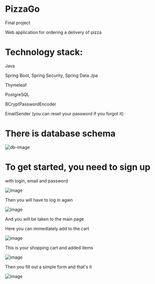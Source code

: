 # PizzaGo

Final project

Web application for ordering a delivery of pizza

# Technology stack:

Java

Spring Boot, Spring Security, Spring Data Jpa

Thymeleaf

PostgreSQL

BCryptPasswordEncoder

EmailSender (you can reset your password if you forgot it)

# There is database schema

![db-image](https://user-images.githubusercontent.com/75328752/236048278-4c77bbd1-a7fe-4bcc-8b7c-319ac616dc26.png)

# To get started, you need to sign up

with login, email and password

![image](https://user-images.githubusercontent.com/75328752/236045920-87adf574-e3ec-483e-aabf-1569b7d912cc.png)

Then you will have to log in again 

![image](https://user-images.githubusercontent.com/75328752/236046217-b26d37ef-4669-40cf-8eed-a62165fe4cdc.png)

And you will be taken to the main page

Here you can immediately add to the cart

![image](https://user-images.githubusercontent.com/75328752/236047369-aeebfcef-d7c1-4461-a0b3-940f8ffc852e.png)

This is your shopping cart and added items

![image](https://user-images.githubusercontent.com/75328752/236046963-caff7f81-7dc1-4e04-a569-608f3f22af78.png)

Then you fill out a simple form and that's it

![image](https://user-images.githubusercontent.com/75328752/236047566-66de23df-2fce-4a08-876a-cf58a0c4d568.png)




